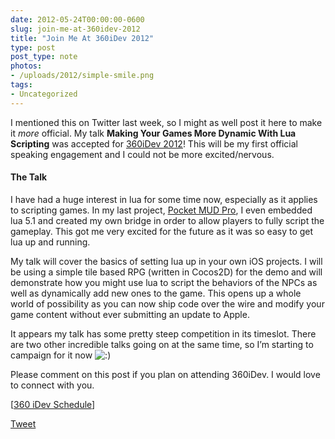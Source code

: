 ```yaml
---
date: 2012-05-24T00:00:00-0600
slug: join-me-at-360idev-2012
title: "Join Me At 360iDev 2012"
type: post
post_type: note
photos:
- /uploads/2012/simple-smile.png
tags:
- Uncategorized
---
```

I mentioned this on Twitter last week, so I might as well post it here to make it *more* official. My talk **Making Your Games More Dynamic With Lua Scripting** was accepted for [360iDev 2012](http://360idev.com/)! This will be my first official speaking engagement and I could not be more excited/nervous.


#### The Talk


I have had a huge interest in lua for some time now, especially as it applies to scripting games. In my last project, [Pocket MUD Pro](http://itunes.apple.com/us/app/pocket-mud-pro/id511678455?mt=8), I even embedded lua 5.1 and created my own bridge in order to allow players to fully script the gameplay. This got me very excited for the future as it was so easy to get lua up and running.


My talk will cover the basics of setting lua up in your own iOS projects. I will be using a simple tile based RPG (written in Cocos2D) for the demo and will demonstrate how you might use lua to script the behaviors of the NPCs as well as dynamically add new ones to the game. This opens up a whole world of possibility as you can now ship code over the wire and modify your game content without ever submitting an update to Apple.


It appears my talk has some pretty steep competition in its timeslot. There are two other incredible talks going on at the same time, so I’m starting to campaign for it now ![:)](/uploads/2012/simple-smile.png)


Please comment on this post if you plan on attending 360iDev. I would love to connect with you.


[[360 iDev Schedule](http://360idev.com/schedule)]



[Tweet](http://twitter.com/share)



